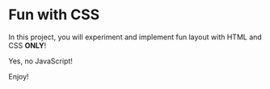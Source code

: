 # Fun with CSS

<div class="panel panel-default" id="project-description">
  <div class="panel-body">
    <p>In this project, you will experiment and implement fun layout with HTML and CSS <strong>ONLY</strong>!</p>

<p>Yes, no JavaScript!</p>

<p>Enjoy!</p>

  </div>
</div>